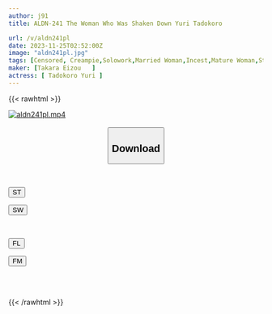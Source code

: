 ```yaml
---
author: j91
title: ALDN-241 The Woman Who Was Shaken Down Yuri Tadokoro

url: /v/aldn241pl
date: 2023-11-25T02:52:00Z
image: "aldn241pl.jpg"
tags: [Censored, Creampie,Solowork,Married Woman,Incest,Mature Woman,Stepmother	]
maker: [Takara Eizou   ]
actress: [ Tadokoro Yuri ]
---
```



{{< rawhtml >}}

<div class="video" data-videoid="Z1xL1YadMGcqzlp">
    <a href="javascript:;">
        <img src="/v/aldn241pl/aldn241pl.jpg" width="WIDTH" height="HEIGHT" alt="aldn241pl.mp4" loading="lazy">
    </a>
</div>

<script type="text/javascript" src="https://j91.asia/asset/on-demand-st.js"></script>

<br>
  <link rel="stylesheet" href="https://j91.asia/asset/bs5.css">
  
  <center>
  <button class="btn btn-primary" type="button" data-bs-toggle="collapse" data-bs-target=".multi-collapse" aria-expanded="false" aria-controls="multiCollapseExample1 multiCollapseExample2"><h2>Download</h2></button></center>
</p>
<div class="row">
  <div class="col">
    <div class="collapse multi-collapse" id="multiCollapseExample1">
      <div class="card card-body">
	      	      <br>
<div class="buttons">  
<p><a href="https://streamtape.to/v/Z1xL1YadMGcqzlp" target="_blank"><button class="btn-hover color-3"><i class="fa fa-download"></i> ST</button></a></p>
<p><a href="https://flaswish.com/zau328a6mken" target="_blank"><button class="btn-hover color-2"><i class="fa fa-download"></i> SW</button></a></p></div>
    </div>
  </div>
</div>
  <div class="col">
    <div class="collapse multi-collapse" id="multiCollapseExample2">
      <div class="card card-body">
	      <br>
<div class="buttons">
<p><a href="javascript:;" target="_blank"><button class="btn-hover color-9"><i class="fa fa-download"></i> FL</button></a></p>
<p><a href="javascript:;" target="_blank"><button class="btn-hover color-8"><i class="fa fa-download"></i> FM</button></a></p></div>
<br><br>
      </div>
    </div>
  </div>
</div>

{{< /rawhtml >}}
